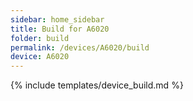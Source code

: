 ```yaml
---
sidebar: home_sidebar
title: Build for A6020
folder: build
permalink: /devices/A6020/build
device: A6020
---
```

{% include templates/device_build.md %}
